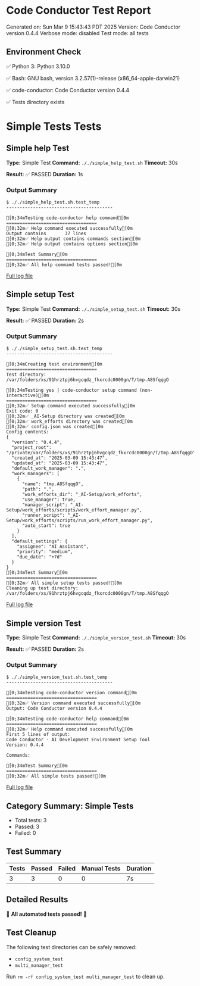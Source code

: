 # Code Conductor Test Report
Generated on: Sun Mar  9 15:43:43 PDT 2025
Version: Code Conductor version 0.4.4
Verbose mode: disabled
Test mode: all tests

## Environment Check
✅ Python 3: Python 3.10.0

✅ Bash: GNU bash, version 3.2.57(1)-release (x86_64-apple-darwin21)

✅ code-conductor: Code Conductor version 0.4.4

✅ Tests directory exists

# Simple Tests Tests

## Simple help Test
**Type:** Simple Test
**Command:** `././simple_help_test.sh`
**Timeout:** 30s

**Result:** ✅ PASSED
**Duration:** 1s
### Output Summary
```
$ ././simple_help_test.sh.test_temp
----------------------------------------

[0;34mTesting code-conductor help command[0m
==================================
[0;32m✅ Help command executed successfully[0m
Output contains       37 lines
[0;32m✅ Help output contains commands section[0m
[0;32m✅ Help output contains options section[0m

[0;34mTest Summary[0m
==================================
[0;32m✅ All help command tests passed![0m
```

[Full log file](test_reports/Simple_help_Test_2025-03-09_15-43-43.log)

## Simple setup Test
**Type:** Simple Test
**Command:** `././simple_setup_test.sh`
**Timeout:** 30s

**Result:** ✅ PASSED
**Duration:** 2s
### Output Summary
```
$ ././simple_setup_test.sh.test_temp
----------------------------------------

[0;34mCreating test environment[0m
==================================
Test directory: /var/folders/xs/91hrztpj6hvgcqdz_fkxrcdc0000gn/T/tmp.A8SfqqgO

[0;34mTesting yes | code-conductor setup command (non-interactive)[0m
==================================
[0;32m✅ Setup command executed successfully[0m
Exit code: 0
[0;32m✅ _AI-Setup directory was created[0m
[0;32m✅ work_efforts directory was created[0m
[0;32m✅ config.json was created[0m
Config contents:
{
  "version": "0.4.4",
  "project_root": "/private/var/folders/xs/91hrztpj6hvgcqdz_fkxrcdc0000gn/T/tmp.A8SfqqgO",
  "created_at": "2025-03-09 15:43:47",
  "updated_at": "2025-03-09 15:43:47",
  "default_work_manager": ".",
  "work_managers": [
    {
      "name": "tmp.A8SfqqgO",
      "path": ".",
      "work_efforts_dir": "_AI-Setup/work_efforts",
      "use_manager": true,
      "manager_script": "_AI-Setup/work_efforts/scripts/work_effort_manager.py",
      "runner_script": "_AI-Setup/work_efforts/scripts/run_work_effort_manager.py",
      "auto_start": true
    }
  ],
  "default_settings": {
    "assignee": "AI Assistant",
    "priority": "medium",
    "due_date": "+7d"
  }
}
[0;34mTest Summary[0m
==================================
[0;32m✅ All simple setup tests passed![0m
Cleaning up test directory: /var/folders/xs/91hrztpj6hvgcqdz_fkxrcdc0000gn/T/tmp.A8SfqqgO
```

[Full log file](test_reports/Simple_setup_Test_2025-03-09_15-43-43.log)

## Simple version Test
**Type:** Simple Test
**Command:** `././simple_version_test.sh`
**Timeout:** 30s

**Result:** ✅ PASSED
**Duration:** 2s
### Output Summary
```
$ ././simple_version_test.sh.test_temp
----------------------------------------

[0;34mTesting code-conductor version command[0m
==================================
[0;32m✅ Version command executed successfully[0m
Output: Code Conductor version 0.4.4

[0;34mTesting code-conductor help command[0m
==================================
[0;32m✅ Help command executed successfully[0m
First 5 lines of output: 
Code Conductor - AI Development Environment Setup Tool
Version: 0.4.4

Commands:

[0;34mTest Summary[0m
==================================
[0;32m✅ All simple tests passed![0m
```

[Full log file](test_reports/Simple_version_Test_2025-03-09_15-43-43.log)

## Category Summary: Simple Tests
- Total tests: 3
- Passed: 3
- Failed: 0

## Test Summary

| Tests | Passed | Failed | Manual Tests | Duration |
|-------|--------|--------|-------------|----------|
| 3 | 3 | 0 | 0 | 7s |

## Detailed Results

🎉 **All automated tests passed!** 🎉

## Test Cleanup
The following test directories can be safely removed:
- `config_system_test`
- `multi_manager_test`

Run `rm -rf config_system_test multi_manager_test` to clean up.
